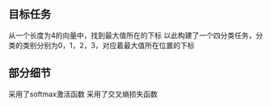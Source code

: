## 目标任务
从一个长度为4的向量中，找到最大值所在的下标
以此构建了一个四分类任务，分类的类别分别为0，1，2，3，对应着最大值所在位置的下标
## 部分细节
采用了softmax激活函数
采用了交叉熵损失函数